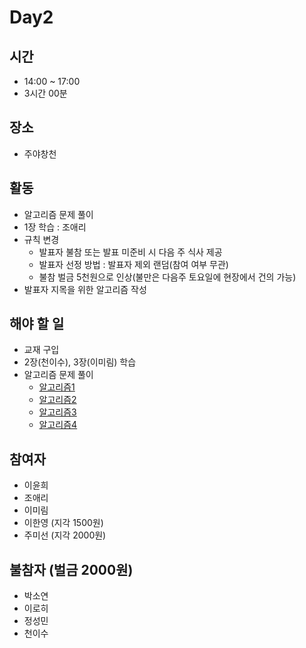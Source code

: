
# Day2

## 시간
- 14:00 ~ 17:00
- 3시간 00분

## 장소
- 주야창천

## 활동
- 알고리즘 문제 풀이
- 1장 학습 : 조애리
- 규칙 변경
  - 발표자 불참 또는 발표 미준비 시 다음 주 식사 제공
  - 발표자 선정 방법 : 발표자 제외 랜덤(참여 여부 무관)
  - 불참 벌금 5천원으로 인상(불만은 다음주 토요일에 현장에서 건의 가능)
- 발표자 지목을 위한 알고리즘 작성


## 해야 할 일 
- 교재 구입
- 2장(천이수), 3장(이미림) 학습
- 알고리즘 문제 풀이
  - [알고리즘1](https://leetcode.com/problems/detect-capital/)
  - [알고리즘2](https://leetcode.com/problems/count-binary-substrings/)
  - [알고리즘3](https://leetcode.com/problems/majority-element/)
  - [알고리즘4](https://leetcode.com/problems/couples-holding-hands/)

## 참여자
- 이윤희
- 조애리
- 이미림
- 이한영 (지각 1500원)
- 주미선 (지각 2000원)

## 불참자 (벌금 2000원)
- 박소연
- 이로히
- 정성민
- 천이수
